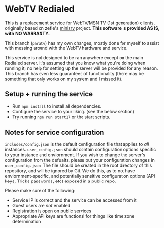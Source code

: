 # WebTV Redialed
This is a replacement service for WebTV/MSN TV (1st generation) clients, originally based on zefie's [minisrv](https://github.com/zefie/zefie_wtvp_minisrv) project. **This software is provided AS IS, with NO WARRANTY.**

This branch (`paratv`) has my own changes, mostly done for myself to assist with messing around with the WebTV hardware and service.

This service is not designed to be ran anywhere except on the main Redialed server. It's assumed that you know what you're doing when running it; no help for setting up the server will be provided for any reason. This branch has even less guarantees of functionality (there may be something that only works on my system and I missed it).


## Setup + running the service
- Run `npm install` to install all dependencies.
- Configure the service to your liking. (see the below section)
- Try running `npm run start17` or the start scripts.
  
## Notes for service configuration 
`includes/config.json` is the default configuration file that applies to *all* instances. `user_config.json` should contain configuration options specific to your instance and enviornment. If you wish to change the server's configuration from the defualts, please put your configuration changes in `user_config.json`. The file should be created in the root directory of this repository, and will be ignored by Git. We do this, as to not have enviornment-specific, and potentially sensitive configuration options (API keys, Tricks passwords, etc) exposed in a public repo.

Please make sure of the following:
- Service IP is correct and the service can be accessed from it
- Guest users are *not* enabled
- Registration is open on public services
- Appropriate API keys are functional for things like time zone determination
